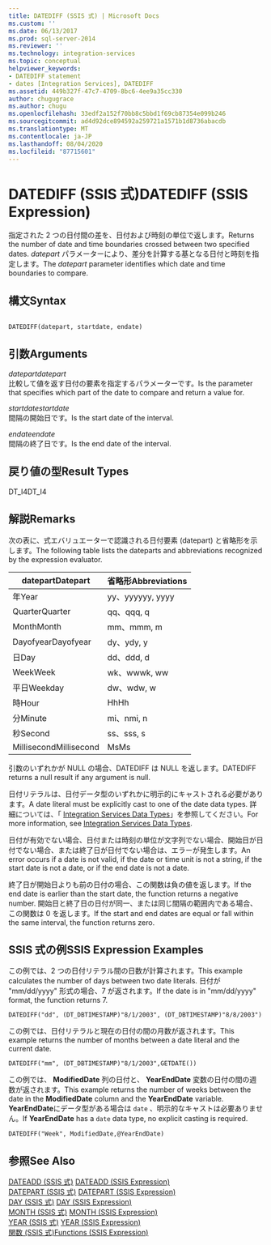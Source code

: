 ```yaml
---
title: DATEDIFF (SSIS 式) | Microsoft Docs
ms.custom: ''
ms.date: 06/13/2017
ms.prod: sql-server-2014
ms.reviewer: ''
ms.technology: integration-services
ms.topic: conceptual
helpviewer_keywords:
- DATEDIFF statement
- dates [Integration Services], DATEDIFF
ms.assetid: 449b327f-47c7-4709-8bc6-4ee9a35cc330
author: chugugrace
ms.author: chugu
ms.openlocfilehash: 33edf2a152f70bb8c5bbd1f69cb87354e099b246
ms.sourcegitcommit: ad4d92dce894592a259721a1571b1d8736abacdb
ms.translationtype: MT
ms.contentlocale: ja-JP
ms.lasthandoff: 08/04/2020
ms.locfileid: "87715601"
---
```

# <a name="datediff-ssis-expression"></a><span data-ttu-id="2fc4d-102">DATEDIFF (SSIS 式)</span><span class="sxs-lookup"><span data-stu-id="2fc4d-102">DATEDIFF (SSIS Expression)</span></span>
  <span data-ttu-id="2fc4d-103">指定された 2 つの日付間の差を、日付および時刻の単位で返します。</span><span class="sxs-lookup"><span data-stu-id="2fc4d-103">Returns the number of date and time boundaries crossed between two specified dates.</span></span> <span data-ttu-id="2fc4d-104">*datepart* パラメーターにより、差分を計算する基となる日付と時刻を指定します。</span><span class="sxs-lookup"><span data-stu-id="2fc4d-104">The *datepart* parameter identifies which date and time boundaries to compare.</span></span>  
  
## <a name="syntax"></a><span data-ttu-id="2fc4d-105">構文</span><span class="sxs-lookup"><span data-stu-id="2fc4d-105">Syntax</span></span>  
  
```  
  
DATEDIFF(datepart, startdate, endate)  
```  
  
## <a name="arguments"></a><span data-ttu-id="2fc4d-106">引数</span><span class="sxs-lookup"><span data-stu-id="2fc4d-106">Arguments</span></span>  
 <span data-ttu-id="2fc4d-107">*datepart*</span><span class="sxs-lookup"><span data-stu-id="2fc4d-107">*datepart*</span></span>  
 <span data-ttu-id="2fc4d-108">比較して値を返す日付の要素を指定するパラメーターです。</span><span class="sxs-lookup"><span data-stu-id="2fc4d-108">Is the parameter that specifies which part of the date to compare and return a value for.</span></span>  
  
 <span data-ttu-id="2fc4d-109">*startdate*</span><span class="sxs-lookup"><span data-stu-id="2fc4d-109">*startdate*</span></span>  
 <span data-ttu-id="2fc4d-110">間隔の開始日です。</span><span class="sxs-lookup"><span data-stu-id="2fc4d-110">Is the start date of the interval.</span></span>  
  
 <span data-ttu-id="2fc4d-111">*endate*</span><span class="sxs-lookup"><span data-stu-id="2fc4d-111">*endate*</span></span>  
 <span data-ttu-id="2fc4d-112">間隔の終了日です。</span><span class="sxs-lookup"><span data-stu-id="2fc4d-112">Is the end date of the interval.</span></span>  
  
## <a name="result-types"></a><span data-ttu-id="2fc4d-113">戻り値の型</span><span class="sxs-lookup"><span data-stu-id="2fc4d-113">Result Types</span></span>  
 <span data-ttu-id="2fc4d-114">DT_I4</span><span class="sxs-lookup"><span data-stu-id="2fc4d-114">DT_I4</span></span>  
  
## <a name="remarks"></a><span data-ttu-id="2fc4d-115">解説</span><span class="sxs-lookup"><span data-stu-id="2fc4d-115">Remarks</span></span>  
 <span data-ttu-id="2fc4d-116">次の表に、式エバリュエーターで認識される日付要素 (datepart) と省略形を示します。</span><span class="sxs-lookup"><span data-stu-id="2fc4d-116">The following table lists the dateparts and abbreviations recognized by the expression evaluator.</span></span>  
  
|<span data-ttu-id="2fc4d-117">datepart</span><span class="sxs-lookup"><span data-stu-id="2fc4d-117">Datepart</span></span>|<span data-ttu-id="2fc4d-118">省略形</span><span class="sxs-lookup"><span data-stu-id="2fc4d-118">Abbreviations</span></span>|  
|--------------|-------------------|  
|<span data-ttu-id="2fc4d-119">年</span><span class="sxs-lookup"><span data-stu-id="2fc4d-119">Year</span></span>|<span data-ttu-id="2fc4d-120">yy、yyyy</span><span class="sxs-lookup"><span data-stu-id="2fc4d-120">yy, yyyy</span></span>|  
|<span data-ttu-id="2fc4d-121">Quarter</span><span class="sxs-lookup"><span data-stu-id="2fc4d-121">Quarter</span></span>|<span data-ttu-id="2fc4d-122">qq、q</span><span class="sxs-lookup"><span data-stu-id="2fc4d-122">qq, q</span></span>|  
|<span data-ttu-id="2fc4d-123">Month</span><span class="sxs-lookup"><span data-stu-id="2fc4d-123">Month</span></span>|<span data-ttu-id="2fc4d-124">mm、m</span><span class="sxs-lookup"><span data-stu-id="2fc4d-124">mm, m</span></span>|  
|<span data-ttu-id="2fc4d-125">Dayofyear</span><span class="sxs-lookup"><span data-stu-id="2fc4d-125">Dayofyear</span></span>|<span data-ttu-id="2fc4d-126">dy、y</span><span class="sxs-lookup"><span data-stu-id="2fc4d-126">dy, y</span></span>|  
|<span data-ttu-id="2fc4d-127">日</span><span class="sxs-lookup"><span data-stu-id="2fc4d-127">Day</span></span>|<span data-ttu-id="2fc4d-128">dd、d</span><span class="sxs-lookup"><span data-stu-id="2fc4d-128">dd, d</span></span>|  
|<span data-ttu-id="2fc4d-129">Week</span><span class="sxs-lookup"><span data-stu-id="2fc4d-129">Week</span></span>|<span data-ttu-id="2fc4d-130">wk、ww</span><span class="sxs-lookup"><span data-stu-id="2fc4d-130">wk, ww</span></span>|  
|<span data-ttu-id="2fc4d-131">平日</span><span class="sxs-lookup"><span data-stu-id="2fc4d-131">Weekday</span></span>|<span data-ttu-id="2fc4d-132">dw、w</span><span class="sxs-lookup"><span data-stu-id="2fc4d-132">dw, w</span></span>|  
|<span data-ttu-id="2fc4d-133">時</span><span class="sxs-lookup"><span data-stu-id="2fc4d-133">Hour</span></span>|<span data-ttu-id="2fc4d-134">Hh</span><span class="sxs-lookup"><span data-stu-id="2fc4d-134">Hh</span></span>|  
|<span data-ttu-id="2fc4d-135">分</span><span class="sxs-lookup"><span data-stu-id="2fc4d-135">Minute</span></span>|<span data-ttu-id="2fc4d-136">mi、n</span><span class="sxs-lookup"><span data-stu-id="2fc4d-136">mi, n</span></span>|  
|<span data-ttu-id="2fc4d-137">秒</span><span class="sxs-lookup"><span data-stu-id="2fc4d-137">Second</span></span>|<span data-ttu-id="2fc4d-138">ss、s</span><span class="sxs-lookup"><span data-stu-id="2fc4d-138">ss, s</span></span>|  
|<span data-ttu-id="2fc4d-139">Millisecond</span><span class="sxs-lookup"><span data-stu-id="2fc4d-139">Millisecond</span></span>|<span data-ttu-id="2fc4d-140">Ms</span><span class="sxs-lookup"><span data-stu-id="2fc4d-140">Ms</span></span>|  
  
 <span data-ttu-id="2fc4d-141">引数のいずれかが NULL の場合、DATEDIFF は NULL を返します。</span><span class="sxs-lookup"><span data-stu-id="2fc4d-141">DATEDIFF returns a null result if any argument is null.</span></span>  
  
 <span data-ttu-id="2fc4d-142">日付リテラルは、日付データ型のいずれかに明示的にキャストされる必要があります。</span><span class="sxs-lookup"><span data-stu-id="2fc4d-142">A date literal must be explicitly cast to one of the date data types.</span></span> <span data-ttu-id="2fc4d-143">詳細については、「 [Integration Services Data Types](../data-flow/integration-services-data-types.md)」を参照してください。</span><span class="sxs-lookup"><span data-stu-id="2fc4d-143">For more information, see [Integration Services Data Types](../data-flow/integration-services-data-types.md).</span></span>  
  
 <span data-ttu-id="2fc4d-144">日付が有効でない場合、日付または時刻の単位が文字列でない場合、開始日が日付でない場合、または終了日が日付でない場合は、エラーが発生します。</span><span class="sxs-lookup"><span data-stu-id="2fc4d-144">An error occurs if a date is not valid, if the date or time unit is not a string, if the start date is not a date, or if the end date is not a date.</span></span>  
  
 <span data-ttu-id="2fc4d-145">終了日が開始日よりも前の日付の場合、この関数は負の値を返します。</span><span class="sxs-lookup"><span data-stu-id="2fc4d-145">If the end date is earlier than the start date, the function returns a negative number.</span></span> <span data-ttu-id="2fc4d-146">開始日と終了日の日付が同一、または同じ間隔の範囲内である場合、この関数は 0 を返します。</span><span class="sxs-lookup"><span data-stu-id="2fc4d-146">If the start and end dates are equal or fall within the same interval, the function returns zero.</span></span>  
  
## <a name="ssis-expression-examples"></a><span data-ttu-id="2fc4d-147">SSIS 式の例</span><span class="sxs-lookup"><span data-stu-id="2fc4d-147">SSIS Expression Examples</span></span>  
 <span data-ttu-id="2fc4d-148">この例では、2 つの日付リテラル間の日数が計算されます。</span><span class="sxs-lookup"><span data-stu-id="2fc4d-148">This example calculates the number of days between two date literals.</span></span> <span data-ttu-id="2fc4d-149">日付が "mm/dd/yyyy" 形式の場合、7 が返されます。</span><span class="sxs-lookup"><span data-stu-id="2fc4d-149">If the date is in "mm/dd/yyyy" format, the function returns 7.</span></span>  
  
```  
DATEDIFF("dd", (DT_DBTIMESTAMP)"8/1/2003", (DT_DBTIMESTAMP)"8/8/2003")  
```  
  
 <span data-ttu-id="2fc4d-150">この例では、日付リテラルと現在の日付の間の月数が返されます。</span><span class="sxs-lookup"><span data-stu-id="2fc4d-150">This example returns the number of months between a date literal and the current date.</span></span>  
  
```  
DATEDIFF("mm", (DT_DBTIMESTAMP)"8/1/2003",GETDATE())  
```  
  
 <span data-ttu-id="2fc4d-151">この例では、 **ModifiedDate** 列の日付と、 **YearEndDate** 変数の日付の間の週数が返されます。</span><span class="sxs-lookup"><span data-stu-id="2fc4d-151">This example returns the number of weeks between the date in the **ModifiedDate** column and the **YearEndDate** variable.</span></span> <span data-ttu-id="2fc4d-152">**YearEndDate**にデータ型がある場合は `date` 、明示的なキャストは必要ありません。</span><span class="sxs-lookup"><span data-stu-id="2fc4d-152">If **YearEndDate** has a `date` data type, no explicit casting is required.</span></span>  
  
```  
DATEDIFF("Week", ModifiedDate,@YearEndDate)  
```  
  
## <a name="see-also"></a><span data-ttu-id="2fc4d-153">参照</span><span class="sxs-lookup"><span data-stu-id="2fc4d-153">See Also</span></span>  
 <span data-ttu-id="2fc4d-154">[DATEADD &#40;SSIS 式&#41;](dateadd-ssis-expression.md) </span><span class="sxs-lookup"><span data-stu-id="2fc4d-154">[DATEADD &#40;SSIS Expression&#41;](dateadd-ssis-expression.md) </span></span>  
 <span data-ttu-id="2fc4d-155">[DATEPART &#40;SSIS 式&#41;](datepart-ssis-expression.md) </span><span class="sxs-lookup"><span data-stu-id="2fc4d-155">[DATEPART &#40;SSIS Expression&#41;](datepart-ssis-expression.md) </span></span>  
 <span data-ttu-id="2fc4d-156">[DAY &#40;SSIS 式&#41;](day-ssis-expression.md) </span><span class="sxs-lookup"><span data-stu-id="2fc4d-156">[DAY &#40;SSIS Expression&#41;](day-ssis-expression.md) </span></span>  
 <span data-ttu-id="2fc4d-157">[MONTH &#40;SSIS 式&#41;](month-ssis-expression.md) </span><span class="sxs-lookup"><span data-stu-id="2fc4d-157">[MONTH &#40;SSIS Expression&#41;](month-ssis-expression.md) </span></span>  
 <span data-ttu-id="2fc4d-158">[YEAR &#40;SSIS 式&#41;](year-ssis-expression.md) </span><span class="sxs-lookup"><span data-stu-id="2fc4d-158">[YEAR &#40;SSIS Expression&#41;](year-ssis-expression.md) </span></span>  
 [<span data-ttu-id="2fc4d-159">関数 (SSIS 式)</span><span class="sxs-lookup"><span data-stu-id="2fc4d-159">Functions &#40;SSIS Expression&#41;</span></span>](functions-ssis-expression.md)  
  
  
